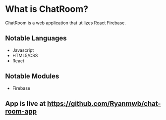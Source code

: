 # What is ChatRoom?
ChatRoom is a web application that utilizes React Firebase.

## Notable Languages
* Javascript
* HTML5/CSS
* React

## Notable Modules
* Firebase

## App is live at https://github.com/Ryanmwb/chat-room-app